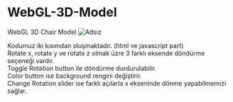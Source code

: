 # WebGL-3D-Model
WebGL 3D Chair Model
![Adsız](https://user-images.githubusercontent.com/50207648/72219811-24910000-355b-11ea-8b14-82b2d02c1c2b.png)

Kodumuz iki kısımdan oluşmaktadır. (html ve javascript part)<br>
Rotate x, rotate y ve rotate z olmak üzre 3 farklı eksende döndürme seçeneği vardır.<br>
Toggle Rotation button ile döndürme durdurulabilir.<br>
Color button ise background rengini değiştirir.<br>
Change Rotation slider ise farklı açılarla x ekseninde dönme yapabilmemizi sağlar.<br>
